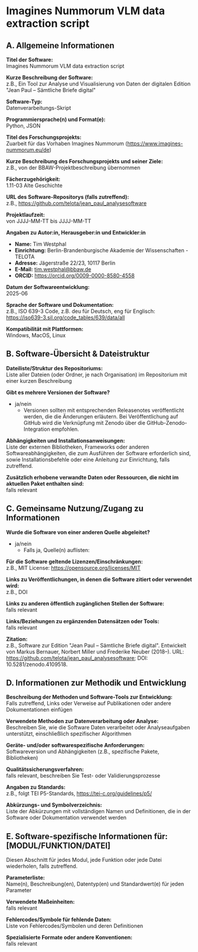 # Imagines Nummorum VLM data extraction script

## A. Allgemeine Informationen

**Titel der Software:**  
Imagines Nummorum VLM data extraction script

**Kurze Beschreibung der Software:**  
z.B., Ein Tool zur Analyse und Visualisierung von Daten der digitalen Edition "Jean Paul – Sämtliche Briefe digital"

**Software-Typ:**  
Datenverarbeitungs-Skript

**Programmiersprache(n) und Format(e):**  
Python, JSON

**Titel des Forschungsprojekts:**  
Zuarbeit für das Vorhaben Imagines Nummorum (https://www.imagines-nummorum.eu/de)

**Kurze Beschreibung des Forschungsprojekts und seiner Ziele:**  
z.B., von der BBAW-Projektbeschreibung übernommen

**Fächerzugehörigkeit:**  
1.11-03 Alte Geschichte

**URL des Software-Repositorys (falls zutreffend):**  
z.B., https://github.com/telota/jean_paul_analysesoftware

**Projektlaufzeit:**  
von JJJJ-MM-TT bis JJJJ-MM-TT

**Angaben zu Autor:in, Herausgeber:in und Entwickler:in**

- **Name:** Tim Westphal
- **Einrichtung:** Berlin-Brandenburgische Akademie der Wissenschaften - TELOTA
- **Adresse:** Jägerstraße 22/23, 10117 Berlin
- **E-Mail:** tim.westphal@bbaw.de
- **ORCID:** https://orcid.org/0009-0000-8580-4558

**Datum der Softwareentwicklung:**  
2025-06

**Sprache der Software und Dokumentation:**  
z.B., ISO 639-3 Code, z.B. deu für Deutsch, eng für Englisch: https://iso639-3.sil.org/code_tables/639/data/all

**Kompatibilität mit Plattformen:**  
Windows, MacOS, Linux

## B. Software-Übersicht & Dateistruktur

**Dateiliste/Struktur des Repositoriums:**  
Liste aller Dateien (oder Ordner, je nach Organisation) im Repositorium mit einer kurzen Beschreibung

**Gibt es mehrere Versionen der Software?**

- ja/nein
  - Versionen sollten mit entsprechenden Releasenotes veröffentlicht werden, die die Änderungen erläutern. Bei Veröffentlichung auf GitHub wird die Verknüpfung mit Zenodo über die GitHub-Zenodo-Integration empfohlen.

**Abhängigkeiten und Installationsanweisungen:**  
Liste der externen Bibliotheken, Frameworks oder anderen Softwareabhängigkeiten, die zum Ausführen der Software erforderlich sind, sowie Installationsbefehle oder eine Anleitung zur Einrichtung, falls zutreffend.

**Zusätzlich erhobene verwandte Daten oder Ressourcen, die nicht im aktuellen Paket enthalten sind:**  
falls relevant

## C. Gemeinsame Nutzung/Zugang zu Informationen

**Wurde die Software von einer anderen Quelle abgeleitet?**

- ja/nein
  - Falls ja, Quelle(n) auflisten:

**Für die Software geltende Lizenzen/Einschränkungen:**  
z.B., MIT License: https://opensource.org/licenses/MIT

**Links zu Veröffentlichungen, in denen die Software zitiert oder verwendet wird:**  
z.B., DOI

**Links zu anderen öffentlich zugänglichen Stellen der Software:**  
falls relevant

**Links/Beziehungen zu ergänzenden Datensätzen oder Tools:**  
falls relevant

**Zitation:**  
z.B., Software zur Edition "Jean Paul – Sämtliche Briefe digital". Entwickelt von Markus Bernauer, Norbert Miller und Frederike Neuber (2018–). URL: https://github.com/telota/jean_paul_analysesoftware; DOI: 10.5281/zenodo.4109518.

## D. Informationen zur Methodik und Entwicklung

**Beschreibung der Methoden und Software-Tools zur Entwicklung:**  
Falls zutreffend, Links oder Verweise auf Publikationen oder andere Dokumentationen einfügen

**Verwendete Methoden zur Datenverarbeitung oder Analyse:**  
Beschreiben Sie, wie die Software Daten verarbeitet oder Analyseaufgaben unterstützt, einschließlich spezifischer Algorithmen

**Geräte- und/oder softwarespezifische Anforderungen:**  
Softwareversion und Abhängigkeiten (z.B., spezifische Pakete, Bibliotheken)

**Qualitätssicherungsverfahren:**  
falls relevant, beschreiben Sie Test- oder Validierungsprozesse

**Angaben zu Standards:**  
z.B., folgt TEI P5-Standards, https://tei-c.org/guidelines/p5/

**Abkürzungs- und Symbolverzeichnis:**  
Liste der Abkürzungen mit vollständigen Namen und Definitionen, die in der Software oder Dokumentation verwendet werden

## E. Software-spezifische Informationen für: [MODUL/FUNKTION/DATEI]

Diesen Abschnitt für jedes Modul, jede Funktion oder jede Datei wiederholen, falls zutreffend.

**Parameterliste:**  
Name(n), Beschreibung(en), Datentyp(en) und Standardwert(e) für jeden Parameter

**Verwendete Maßeinheiten:**  
falls relevant

**Fehlercodes/Symbole für fehlende Daten:**  
Liste von Fehlercodes/Symbolen und deren Definitionen

**Spezialisierte Formate oder andere Konventionen:**  
falls relevant
